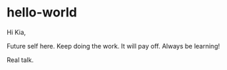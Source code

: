# hello-world

Hi Kia, 

Future self here. Keep doing the work. It will pay off.
Always be learning!

Real talk.
